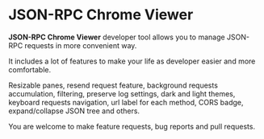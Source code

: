 # JSON-RPC Chrome Viewer
**JSON-RPC Chrome Viewer** developer tool allows you to manage JSON-RPC requests in more convenient way.

It includes a lot of features to make your life as developer easier and more comfortable.

Resizable panes, resend request feature, background requests accumulation, filtering, preserve log settings, dark and light themes, keyboard requests navigation, url label for each method, CORS badge, expand/collapse JSON tree and others.

You are welcome to make feature requests, bug reports and pull requests.
